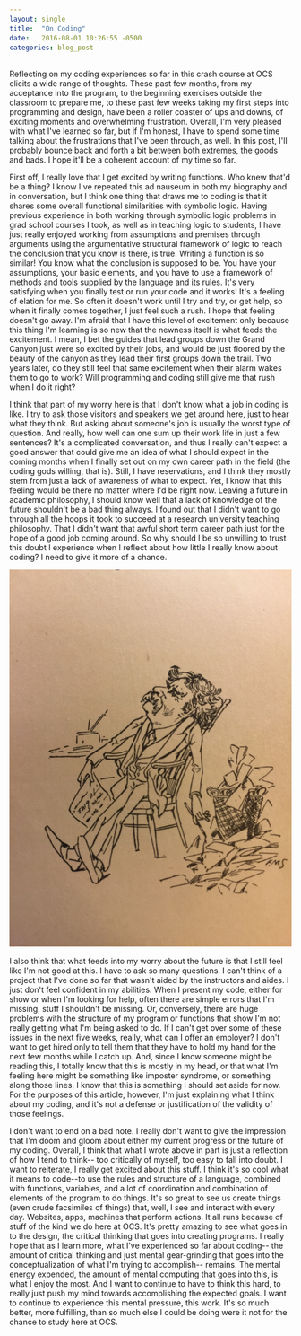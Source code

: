 ```yaml
---
layout: single
title:  "On Coding"
date:   2016-08-01 10:26:55 -0500
categories: blog_post
---
```


Reflecting on my coding experiences so far in this crash course at OCS elicits a wide range of thoughts. These past few months, from my acceptance into the program, to the beginning exercises outside the classroom to prepare me, to these past few weeks taking my first steps into programming and design, have been a roller coaster of ups and downs, of exciting moments and overwhelming frustration. Overall, I'm very pleased with what I've learned so far, but if I'm honest, I have to spend some time talking about the frustrations that I've been through, as well. In this post, I'll probably bounce back and forth a bit between both extremes, the goods and bads. I hope it'll be a coherent account of my time so far.

First off, I really love that I get excited by writing functions. Who knew that'd be a thing? I know I've repeated this ad nauseum in both my biography and in conversation, but I think one thing that draws me to coding is that it shares some overall functional similarities with symbolic logic. Having previous experience in both working through symbolic logic problems in grad school courses I took, as well as in teaching logic to students, I have just really enjoyed working from assumptions and premises through arguments using the argumentative structural framework of logic to reach the conclusion that you know is there, is true. Writing a function is so similar! You know what the conclusion is supposed to be. You have your assumptions, your basic elements, and you have to use a framework of methods and tools supplied by the language and its rules. It's very satisfying when you finally test or run your code and it works! It's a feeling of elation for me. So often it doesn't work until I try and try, or get help, so when it finally comes together, I just feel such a rush. I hope that feeling doesn't go away. I'm afraid that I have this level of excitement only because this thing I'm learning is so new that the newness itself is what feeds the excitement. I mean, I bet the guides that lead groups down the Grand Canyon just were so excited by their jobs, and would be just floored by the beauty of the canyon as they lead their first groups down the trail. Two years later, do they still feel that same excitement when their alarm wakes them to go to work? Will programming and coding still give me that rush when I do it right?

I think that part of my worry here is that I don't know what a job in coding is like. I try to ask those visitors and speakers we get around here, just to hear what they think. But asking about someone's job is usually the worst type of question. And really, how well can one sum up their work life in just a few sentences? It's a complicated conversation, and thus I really can't expect a good answer that could give me an idea of what I should expect in the coming months when I finally set out on my own career path in the field (the coding gods willing, that is). Still, I have reservations, and I think they mostly stem from just a lack of awareness of what to expect. Yet, I know that this feeling would be there no matter where I'd be right now. Leaving a future in academic philosophy, I should know well that a lack of knowledge of the future shouldn't be a bad thing always. I found out that I didn't want to go through all the hoops it took to succeed at a research university teaching philosophy. That I didn't want that awful short term career path just for the hope of a good job coming around. So why should I be so unwilling to trust this doubt I experience when I reflect about how little I really know about coding? I need to give it more of a chance.

![Mark Twain](/images/twain.jpg)

I also think that what feeds into my worry about the future is that I still feel like I'm not good at this. I have to ask so many questions. I can't think of a project that I've done so far that wasn't aided by the instructors and aides. I just don't feel confident in my abilities. When I present my code, either for show or when I'm looking for help, often there are simple errors that I'm missing, stuff I shouldn't be missing. Or, conversely, there are huge problems with the structure of my program or functions that show I'm not really getting what I'm being asked to do. If I can't get over some of these issues in the next five weeks, really, what can I offer an employer? I don't want to get hired only to tell them that they have to hold my hand for the next few months while I catch up. And, since I know someone might be reading this, I totally know that this is mostly in my head, or that what I'm feeling here might be something like imposter syndrome, or something along those lines. I know that this is something I should set aside for now. For the purposes of this article, however, I'm just explaining what I think about my coding, and it's not a defense or justification of the validity of those feelings.

I don't want to end on a bad note. I really don't want to give the impression that I'm doom and gloom about either my current progress or the future of my coding. Overall, I think that what I wrote above in part is just a reflection of how I tend to think-- too critically of myself, too easy to fall into doubt. I want to reiterate, I really get excited about this stuff. I think it's so cool what it means to code--to use the rules and structure of a language, combined with functions, variables, and a lot of coordination and combination of elements of the program to do things. It's so great to see us create things (even crude facsimiles of things) that, well, I see and interact with every day. Websites, apps, machines that perform actions. It all runs because of stuff of the kind we do here at OCS. It's pretty amazing to see what goes in to the design, the critical thinking that goes into creating programs. I really hope that as I learn more, what I've experienced so far about coding-- the amount of critical thinking and just mental gear-grinding that goes into the conceptualization of what I'm trying to accomplish-- remains. The mental energy expended, the amount of mental computing that goes into this, is what I enjoy the most. And I want to continue to have to think this hard, to really just push my mind towards accomplishing the expected goals. I want to continue to experience this mental pressure, this work. It's so much better, more fulfilling, than so much else I could be doing were it not for the chance to study here at OCS.